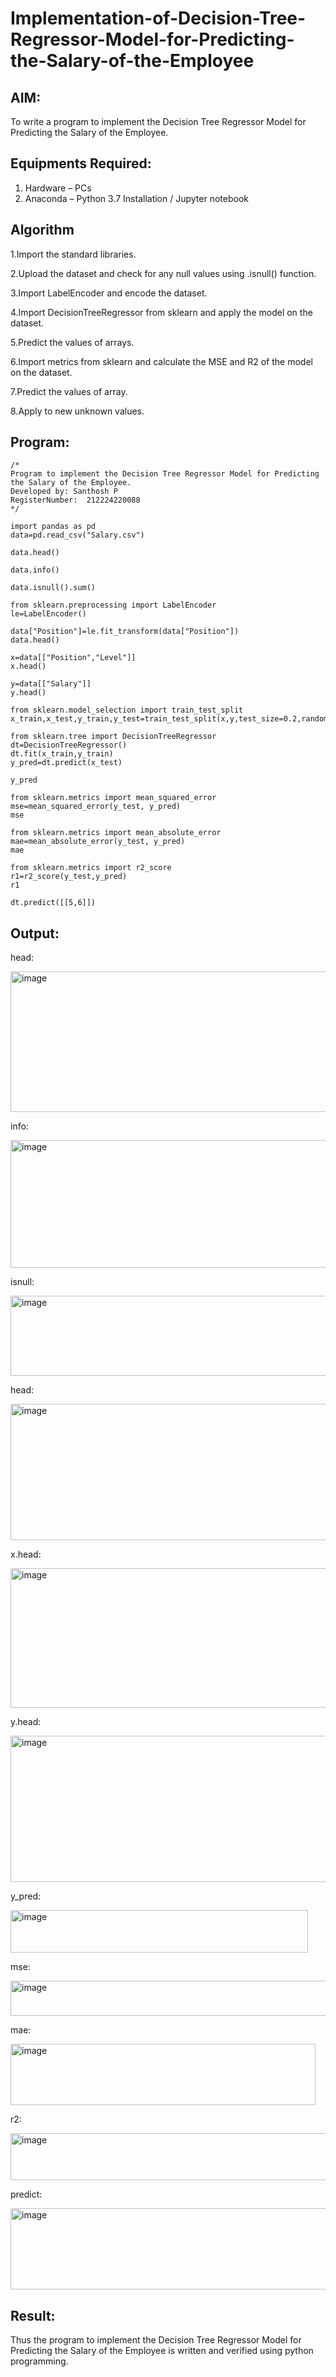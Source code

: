 # Implementation-of-Decision-Tree-Regressor-Model-for-Predicting-the-Salary-of-the-Employee

## AIM:
To write a program to implement the Decision Tree Regressor Model for Predicting the Salary of the Employee.

## Equipments Required:
1. Hardware – PCs
2. Anaconda – Python 3.7 Installation / Jupyter notebook

## Algorithm
1.Import the standard libraries.

2.Upload the dataset and check for any null values using .isnull() function.

3.Import LabelEncoder and encode the dataset.

4.Import DecisionTreeRegressor from sklearn and apply the model on the dataset.

5.Predict the values of arrays.

6.Import metrics from sklearn and calculate the MSE and R2 of the model on the dataset.

7.Predict the values of array.

8.Apply to new unknown values.

## Program:
```
/*
Program to implement the Decision Tree Regressor Model for Predicting the Salary of the Employee.
Developed by: Santhosh P
RegisterNumber:  212224220088
*/
```
```
import pandas as pd
data=pd.read_csv("Salary.csv")

data.head()

data.info()

data.isnull().sum()

from sklearn.preprocessing import LabelEncoder 
le=LabelEncoder()

data["Position"]=le.fit_transform(data["Position"])
data.head()

x=data[["Position","Level"]]
x.head()

y=data[["Salary"]]
y.head()

from sklearn.model_selection import train_test_split
x_train,x_test,y_train,y_test=train_test_split(x,y,test_size=0.2,random_state=2)

from sklearn.tree import DecisionTreeRegressor
dt=DecisionTreeRegressor()
dt.fit(x_train,y_train)
y_pred=dt.predict(x_test)

y_pred

from sklearn.metrics import mean_squared_error
mse=mean_squared_error(y_test, y_pred)
mse

from sklearn.metrics import mean_absolute_error
mae=mean_absolute_error(y_test, y_pred)
mae

from sklearn.metrics import r2_score
r1=r2_score(y_test,y_pred)
r1

dt.predict([[5,6]])

```

## Output:
head:

<img width="872" height="225" alt="image" src="https://github.com/user-attachments/assets/12e6a143-2c9f-4a11-aab4-0c671462848e" />

info:

<img width="704" height="204" alt="image" src="https://github.com/user-attachments/assets/ae113598-2600-4624-b980-1cdab0213272" />

isnull:

<img width="541" height="128" alt="image" src="https://github.com/user-attachments/assets/85636479-0a9c-4854-979c-977db13bec9b" />

head:

<img width="673" height="218" alt="image" src="https://github.com/user-attachments/assets/25b5b9d8-947f-4a39-a187-a620d0e94ce1" />

x.head:

<img width="637" height="223" alt="image" src="https://github.com/user-attachments/assets/c5d055c1-dd99-4812-92d5-6e2bfa08d735" />

y.head:

<img width="685" height="234" alt="image" src="https://github.com/user-attachments/assets/0a257c37-64a4-432c-9825-8b4649d34901" />

y_pred:

<img width="476" height="68" alt="image" src="https://github.com/user-attachments/assets/e36c240f-4639-4526-9d3b-9971afc0f86e" />

mse:

<img width="559" height="56" alt="image" src="https://github.com/user-attachments/assets/df3a3129-3da2-4750-ac37-c95984b898e3" />

mae:

<img width="488" height="98" alt="image" src="https://github.com/user-attachments/assets/071bce7d-1057-46d8-b7bb-c4c9511a37e7" />

r2:

<img width="543" height="75" alt="image" src="https://github.com/user-attachments/assets/c9f51355-4804-44c1-86bb-5fe2a4f1550c" />

predict:

<img width="1243" height="130" alt="image" src="https://github.com/user-attachments/assets/aa30b139-6066-4309-8d2b-7e339a6dd789" />

## Result:
Thus the program to implement the Decision Tree Regressor Model for Predicting the Salary of the Employee is written and verified using python programming.
